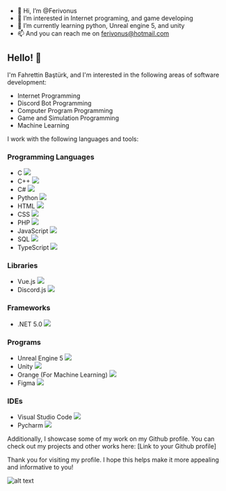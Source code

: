 - 👋 Hi, I’m @Ferivonus
- 👀 I’m interested in Internet programing, and game developing
- 🌱 I’m currently learning python, Unreal engine 5, and unity 
- 📫 And you can reach me on ferivonus@hotmail.com 

<!---
Ferivonus/Ferivonus is a ✨ special ✨ repository because its `README.md` (this file) appears on your GitHub profile.
You can click the Preview link to take a look at your changes.
--->

## Hello! 👋

I'm Fahrettin Baştürk, and I'm interested in the following areas of software development:

- Internet Programming
- Discord Bot Programming
- Computer Program Programming
- Game and Simulation Programming
- Machine Learning

I work with the following languages and tools:

### Programming Languages

- C <img src="https://img.icons8.com/color/24/000000/c-programming.png"/>
- C++ <img src="https://img.icons8.com/color/24/000000/c-plus-plus-logo.png"/>
- C# <img src="https://img.icons8.com/color/24/000000/c-sharp-logo.png"/>
- Python <img src="https://img.icons8.com/color/24/000000/python.png"/>
- HTML <img src="https://img.icons8.com/color/24/000000/html-5.png"/>
- CSS <img src="https://img.icons8.com/color/24/000000/css3.png"/>
- PHP <img src="https://img.icons8.com/officel/24/000000/php-logo.png?size=11111111111115000000"/>
- JavaScript <img src="https://img.icons8.com/color/24/000000/javascript.png"/>
- SQL <img src="https://img.icons8.com/color/24/000000/sql.png"/>
- TypeScript <img src="https://img.icons8.com/color/24/000000/typescript.png"/>

### Libraries

- Vue.js <img src="https://img.icons8.com/color/24/000000/vue-js.png"/>
- Discord.js <img src="https://img.icons8.com/color/24/000000/discord-logo.png"/>

### Frameworks

- .NET 5.0 <img src="https://img.icons8.com/color/24/000000/dot-net.png"/>

### Programs

- Unreal Engine 5 <img src="https://img.icons8.com/color/24/000000/unreal-engine.png"/>
- Unity <img src="https://img.icons8.com/ios-filled/24/000000/unity.png"/>
- Orange (For Machine Learning) <img src="https://img.icons8.com/color/24/000000/orange.png"/>
- Figma <img src="https://img.icons8.com/color/24/000000/figma.png"/>

### IDEs

- Visual Studio Code <img src="https://img.icons8.com/color/24/000000/visual-studio-code-2019.png"/>
- Pycharm <img src="https://img.icons8.com/color/24/000000/pycharm.png"/>

Additionally, I showcase some of my work on my Github profile. You can check out my projects and other works here: [Link to your Github profile]

Thank you for visiting my profile. I hope this helps make it more appealing and informative to you!

![alt text](image.jpg?size=500)
